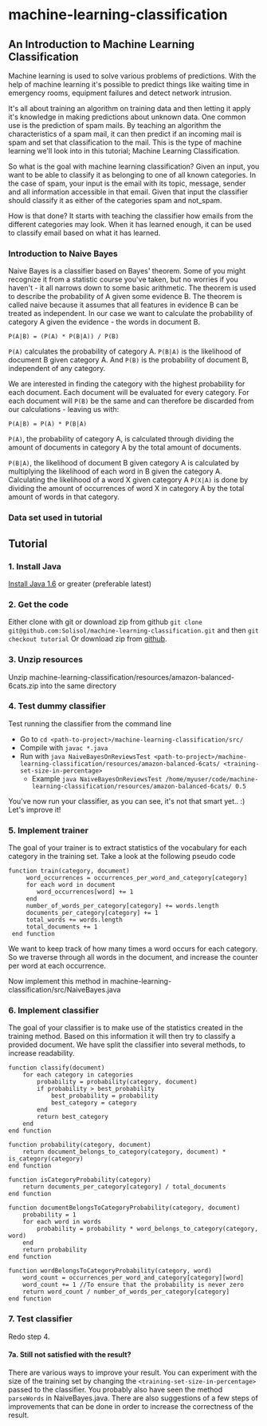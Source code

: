 # machine-learning-classification
## An Introduction to Machine Learning Classification
Machine learning is used to solve various problems of predictions. With the help of machine learning it's possible to predict things like waiting time in emergency rooms, equipment failures and detect network intrusion.

It's all about training an algorithm on training data and then letting it apply it's knowledge in making predictions about unknown data.
One common use is the prediction of spam mails. By teaching an algorithm the characteristics of a spam mail, it can then predict if an incoming mail is spam and set that classification to the mail. This is the type of machine learning we'll look into in this tutorial; Machine Learning Classification.

So what is the goal with machine learning classification? Given an input, you want to be able to classify it as belonging to one of all known categories. In the case of spam, your input is the email with its topic, message, sender and all information accessible in that email. Given that input the classifier should classify it as either of the categories spam and not_spam.

How is that done? It starts with teaching the classifier how emails from the different categories may look. When it has learned enough, it can be used to classify email based on what it has learned.

### Introduction to Naive Bayes

Naive Bayes is a classifier based on Bayes' theorem. Some of you might recognize it from a statistic course you've taken, but no worries if you haven't - it all narrows down to some basic arithmetic. The theorem is used to describe the probability of A given some evidence B. The theorem is called naive because it assumes that all features in evidence B can be treated as independent. In our case we want to calculate the probability of category A given the evidence - the words in document B.

```
P(A|B) = (P(A) * P(B|A)) / P(B)
```

`P(A)` calculates the probability of category A. `P(B|A)` is the likelihood of document B given category A. And `P(B)` is the probability of document B, independent of any category.

We are interested in finding the category with the highest probability for each document. Each document will be evaluated for every category. For each document will `P(B)` be the same and can therefore be discarded from our calculations - leaving us with:

```
P(A|B) = P(A) * P(B|A)
```

`P(A)`, the probability of category A, is calculated through dividing the amount of documents in category A by the total amount of documents.

`P(B|A)`, the likelihood of document B given category A is calculated by multiplying the likelihood of each word in B given the category A. Calculating the likelihood of a word X given category A `P(X|A)`
is done by dividing the amount of occurrences of word X in category A by the total amount of words in that category.

### Data set used in tutorial

## Tutorial

### 1. Install Java 
[Install Java 1.6](http://www.oracle.com/technetwork/java/javase/downloads/index.html) or greater (preferable latest)

### 2. Get the code
Either clone with git or download zip from github
`git clone git@github.com:Solisol/machine-learning-classification.git` and then `git checkout tutorial`
Or download zip from [github](https://github.com/Solisol/machine-learning-classification/archive/tutorial.zip).

### 3. Unzip resources
Unzip machine-learning-classification/resources/amazon-balanced-6cats.zip into the same directory

### 4. Test dummy classifier
Test running the classifier from the command line
- Go to `cd <path-to-project>/machine-learning-classification/src/`
- Compile with `javac *.java`
- Run with `java NaiveBayesOnReviewsTest <path-to-project>/machine-learning-classification/resources/amazon-balanced-6cats/ <training-set-size-in-percentage>`
    - Example `java NaiveBayesOnReviewsTest /home/myuser/code/machine-learning-classification/resources/amazon-balanced-6cats/ 0.5`

You've now run your classifier, as you can see, it's not that smart yet.. :)
Let's improve it!

### 5. Implement trainer
The goal of your trainer is to extract statistics of the vocabulary for each category in the training set.
Take a look at the following pseudo code

```
function train(category, document)
     word_occurrences = occurrences_per_word_and_category[category]
     for each word in document
        word_occurrences[word] += 1
     end
     number_of_words_per_category[category] += words.length
     documents_per_category[category] += 1
     total_words += words.length
     total_documents += 1
 end function
```

We want to keep track of how many times a word occurs for each category. So we traverse through all words in the document, and increase the counter per word at each occurrence.

Now implement this method in machine-learning-classification/src/NaiveBayes.java

### 6. Implement classifier
The goal of your classifier is to make use of the statistics created in the training method. Based on this information it will then try to classify a provided document.
We have split the classifier into several methods, to increase readability.

```
function classify(document)
    for each category in categories
        probability = probability(category, document)
        if probability > best_probability
            best_probability = probability
            best_category = category
        end
        return best_category
    end
end function
```

```
function probability(category, document)
    return document_belongs_to_category(category, document) * is_category(category)
end function
```

```
function isCategoryProbability(category)
    return documents_per_category[category] / total_documents
end function
```

```
function documentBelongsToCategoryProbability(category, document)
    probability = 1
    for each word in words
        probability = probability * word_belongs_to_category(category, word)
    end
    return probability
end function
```

```
function wordBelongsToCategoryProbability(category, word)
    word_count = occurrences_per_word_and_category[category][word]
    word_count += 1 //To ensure that the probability is never zero
    return word_count / number_of_words_per_category[category]
end function
```

### 7. Test classifier
Redo step 4.

#### 7a. Still not satisfied with the result?
There are various ways to improve your result.
You can experiment with the size of the training set by changing the `<training-set-size-in-percentage>` passed to the classifier.
You probably also have seen the method `parseWords` in NaiveBayes.java. There are also suggestions of a few steps of improvements that can be done in order to increase the correctness of the result.
